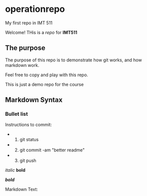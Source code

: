 # operationrepo
My first repo in IMT 511

Welcome! THis is a _repo_ for **IMT511**

## The purpose 

The purpose of this repo is to demonstrate how git works, 
and how markdown work.

Feel free to copy and play with this repo.


This is just a demo repo for the course

## Markdown Syntax

### Bullet list
    
Instructions to commit:

* 1) git status

* 2) git commit -am "better readme"

* 3) git push


_italic_ **bold**

_**bold**_

Markdown Text:

